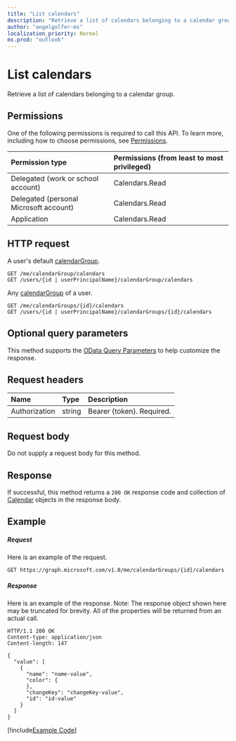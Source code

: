 ```yaml
---
title: "List calendars"
description: "Retrieve a list of calendars belonging to a calendar group."
author: "angelgolfer-ms"
localization_priority: Normal
ms.prod: "outlook"
---
```


# List calendars

Retrieve a list of calendars belonging to a calendar group.

## Permissions

One of the following permissions is required to call this API. To learn more, including how to choose permissions, see [Permissions](/graph/permissions-reference).

| Permission type                        | Permissions (from least to most privileged) |
| :------------------------------------- | :------------------------------------------ |
| Delegated (work or school account)     | Calendars.Read                              |
| Delegated (personal Microsoft account) | Calendars.Read                              |
| Application                            | Calendars.Read                              |

## HTTP request

<!-- { "blockType": "ignored" } -->

A user's default [calendarGroup](../resources/calendargroup.md).

```http
GET /me/calendarGroup/calendars
GET /users/{id | userPrincipalName}/calendarGroup/calendars
```

Any [calendarGroup](../resources/calendargroup.md) of a user.

```http
GET /me/calendarGroups/{id}/calendars
GET /users/{id | userPrincipalName}/calendarGroups/{id}/calendars
```

## Optional query parameters

This method supports the [OData Query Parameters](https://developer.microsoft.com/graph/docs/concepts/query_parameters) to help customize the response.

## Request headers

| Name          | Type   | Description               |
| :------------ | :----- | :------------------------ |
| Authorization | string | Bearer {token}. Required. |

## Request body

Do not supply a request body for this method.

## Response

If successful, this method returns a `200 OK` response code and collection of [Calendar](../resources/calendar.md) objects in the response body.

## Example

##### Request

Here is an example of the request.

<!-- {
  "blockType": "request",
  "name": "get_calendars"
}-->

```http
GET https://graph.microsoft.com/v1.0/me/calendarGroups/{id}/calendars
```

##### Response

Here is an example of the response. Note: The response object shown here may be truncated for brevity. All of the properties will be returned from an actual call.

<!-- {
  "blockType": "response",
  "truncated": true,
  "@odata.type": "microsoft.graph.calendar",
  "isCollection": true
} -->

```http
HTTP/1.1 200 OK
Content-type: application/json
Content-length: 147

{
  "value": [
    {
      "name": "name-value",
      "color": {
      },
      "changeKey": "changeKey-value",
      "id": "id-value"
    }
  ]
}
```
[!include[Example Code]( ../includes/get_calendars-snippets.md)]

<!-- uuid: 8fcb5dbc-d5aa-4681-8e31-b001d5168d79
2015-10-25 14:57:30 UTC -->

<!-- {
  "type": "#page.annotation",
  "description": "List calendars",
  "keywords": "",
  "section": "documentation",
  "tocPath": ""
}-->
